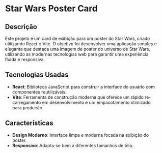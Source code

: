 # Star Wars Poster Card

## Descrição

Este projeto é um card de exibição para um poster do Star Wars, criado utilizando React e Vite. O objetivo foi desenvolver uma aplicação simples e elegante que destaca uma imagem de poster do universo de Star Wars, utilizando as modernas tecnologias web para garantir uma experiência fluida e responsiva.

## Tecnologias Usadas

- **React**: Biblioteca JavaScript para construir a interface do usuário com componentes reutilizáveis.
- **Vite**: Ferramenta de construção moderna que oferece um rápido re-carregamento em desenvolvimento e um empacotamento otimizado para produção.

## Características

- **Design Moderno**: Interface limpa e moderna focada na exibição do poster.
- **Responsivo**: Adapta-se bem a diferentes tamanhos de tela.
